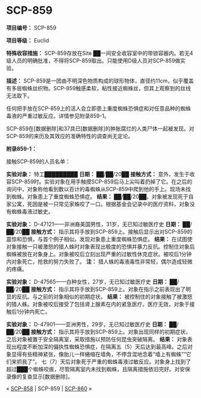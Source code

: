 # SCP-859
                        


**项目编号：** SCP-859

**项目等级：** Euclid

**特殊收容措施：** SCP-859存放在Site ██一间安全收容室中的带锁容器内。若无4级人员的明确批准，不得将SCP-859取出。只能使用D级人员对SCP-859做实验。

**描述：** SCP-859是一团由不明深色物质构成的球形物体，直径约11cm，似乎覆盖有多层蜘蛛丝织物。SCP-859触感柔软，粘性接近蜘蛛丝，但其上观察到的丝线无法取下。

任何把手放在SCP-859上的活人会立即患上重度蜘蛛恐惧症和对任意品种的蜘蛛毒液的严重过敏反应。详情参见附录859-1。

SCP-859在[数据删除]和37具已[数据删除]的肿胀腐烂的人类尸体一起被发现。对SCP-859的来历及其效应的准确特性的调查尚无定论。

**附录859-1：** 

接触SCP-859的人员名单：

**实验对象：** 特工█████████
**日期：** ██/██/20██
**接触方式：** 意外，发生于收容SCP-859时。实验对象在用手触摸SCP-859后马上尖叫着扔掉了它。在之后的询问中，对象称他看到数以百计的毒蜘蛛从SCP-859中爬到他的手上。现场未找到蜘蛛。对象患上了重度蜘蛛恐惧症。
**结果：** ██/██/20██，对象被发现死于自家公寓，死因是被一只常见家蛛咬了一口。根据基金会记录中的医疗资料，对象没有蜘蛛毒液过敏史。

**实验对象：** D-47121——非洲裔美国男性，31岁，无已知过敏医疗史
**日期：** ██/██/20██
**接触方式：** 指示其将手放到SCP-859上。接触后显示出对SCP-859的震惊和恐惧，与首个例子相似。发现对象患上重度蜘蛛恐惧症。
**结果：** 在试图使对象接触一只被激怒的猎人蛛时对象表现出极度的恐惧并暴力反抗。控制住对象后蜘蛛被放在对象身上。对象被咬后立刻出现严重的过敏性休克症状。被咬后1分钟内对象死亡，抢救的努力失败了。
**注：** 猎人蛛的毒液毒性非常轻，偶尔造成轻微的疼痛。

**实验对象：** D-47565——白种女性，27岁，无已知过敏医疗史
**日期：** ██/██/20██
**接触方式：** 指示其将手放到SCP-859上。对象在指示之前表现出了明显的反抗。与之前的对象相似的初期症状。
**结果：** 被控制住的对象接触了被激怒的猎人蛛。对象被咬后接受了包括肾上腺素在内的紧急医疗。医疗无效，对象于接触后1分钟内死亡。

**实验对象：** D-47901——亚洲男性，29岁，无已知过敏医疗史
**日期：** ██/██/20██
**接触方式：** 指示其将手放到SCP-859上。对象出现同样的初期症状，之后对象被置于安全隔离室，采取措施以预防任何昆虫突破隔离。
**结果：** 对象表现出程度不断加深的偏执性蜘蛛恐惧症，在隔离五（5）天后达到最高峰。之后对象显得有些精神紧张，像胎儿一样蜷缩在墙角，不停含混地念着“墙上有蜘蛛”“它们来抓我了”。 七（7）天后对象死于严重的蜘蛛毒液过敏反应。对象身上找到了超过███个蜘蛛咬痕，尽管隔离室内未找到蜘蛛，且隔离措施依旧完好。对安保录像的复查显示[数据删除]。



« [SCP-858](/scp-858) | SCP-859 | [SCP-860](/scp-860) »





                    